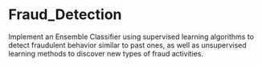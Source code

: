 # Fraud_Detection
Implement an Ensemble Classifier using supervised learning algorithms to detect fraudulent behavior similar to past ones, as well as unsupervised learning methods to discover new types of fraud activities.
